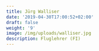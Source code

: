 ```yaml
---
title: Jürg Walliser
date: '2019-04-30T17:00:52+02:00'
draft: false
weight: '9'
image: /img/uploads/walliser.jpg
description: Fluglehrer (FI)
---
```


